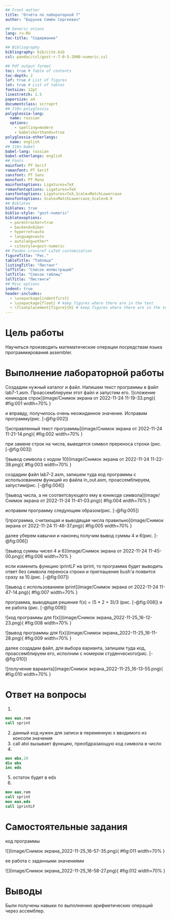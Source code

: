 ```yaml
---
## Front matter
title: "Oтчёта по лабораторной 7"
author: "Борунов Семён Сергеевич"

## Generic otions
lang: ru-RU
toc-title: "Содержание"

## Bibliography
bibliography: bib/cite.bib
csl: pandoc/csl/gost-r-7-0-5-2008-numeric.csl

## Pdf output format
toc: true # Table of contents
toc-depth: 2
lof: true # List of figures
lot: true # List of tables
fontsize: 12pt
linestretch: 1.5
papersize: a4
documentclass: scrreprt
## I18n polyglossia
polyglossia-lang:
  name: russian
  options:
	- spelling=modern
	- babelshorthands=true
polyglossia-otherlangs:
  name: english
## I18n babel
babel-lang: russian
babel-otherlangs: english
## Fonts
mainfont: PT Serif
romanfont: PT Serif
sansfont: PT Sans
monofont: PT Mono
mainfontoptions: Ligatures=TeX
romanfontoptions: Ligatures=TeX
sansfontoptions: Ligatures=TeX,Scale=MatchLowercase
monofontoptions: Scale=MatchLowercase,Scale=0.9
## Biblatex
biblatex: true
biblio-style: "gost-numeric"
biblatexoptions:
  - parentracker=true
  - backend=biber
  - hyperref=auto
  - language=auto
  - autolang=other*
  - citestyle=gost-numeric
## Pandoc-crossref LaTeX customization
figureTitle: "Рис."
tableTitle: "Таблица"
listingTitle: "Листинг"
lofTitle: "Список иллюстраций"
lotTitle: "Список таблиц"
lolTitle: "Листинги"
## Misc options
indent: true
header-includes:
  - \usepackage{indentfirst}
  - \usepackage{float} # keep figures where there are in the text
  - \floatplacement{figure}{H} # keep figures where there are in the text
---
```


# Цель работы
Научиться производить математические операции посредствам языка программирования assembler.

# Выполнение лабораторной работы
Создадим нужный каталог и файл.	
Напишем текст программы в файл lab7-1.asm. Проассемблируем этот файл и запустим его.
![сложение юникодов строк](image/Снимок экрана от 2022-11-24 11-19-33.png){ #fig:001 width=70% }

и вправду, получилось очень неожиданное значение.
Исправим программу(рис. [-@fig:002])

![исправленный текст программы](image/Снимок экрана от 2022-11-24 11-21-14.png){ #fig:002 width=70% }

при замене строк на числа, выведется символ пререноса строки (рис. [-@fig:003])

![вывод символа с кодом 10](image/Снимок экрана от 2022-11-24 11-22-38.png){ #fig:003 width=70% }

создадим файл lab7-2.asm, запишем туда код программы с использованием функций из файла in_out.asm, проассемблируем, запустим(рис. [-@fig:004])

![вывод числа, а не соответсвующего ему в юникоде символа](image/Снимок экрана от 2022-11-24 11-41-03.png){ #fig:004 width=70% }

исправим программу следующим образом(рис. [-@fig:005])

![программа, считающая и выводящая числа правильно](image/Снимок экрана от 2022-11-24 11-46-37.png){ #fig:005 width=70% }


далее уберем кавычки и наконец получим вывод суммы 4 и 6(рис. [-@fig:006])

![вывод суммы чисел 4 и 6](image/Снимок экрана от 2022-11-24 11-45-00.png){ #fig:006 width=70% }

если изменить функцию iprintLF на iprint, то программа будет выводить ответ без символа переноса строки и приглашение bush'а появится сразу за 10.(рис. [-@fig:007])

![вывод с использованием iprint](image/Снимок экрана от 2022-11-24 11-47-14.png){ #fig:007 width=70% }
 
 
 программа, выводящая решение  f(x) = (5 * 2 + 3)/3 (рис. [-@fig:008]) и ее работа (рис. [-@fig:009])

![код программы для f(x)](image/Снимок экрана_2022-11-25_16-12-23.png){ #fig:008 width=70% }

![вывод программы для f(x)](image/Снимок экрана_2022-11-25_16-11-28.png){ #fig:009 width=70% }


далее создадим файл, для выбора варианта, запишем туда код, проассемблируем его, исполним с номером студенческого(рис. [-@fig:010])

![получение варианта](image/Снимок экрана_2022-11-25_16-13-55.png){ #fig:010 width=70% }

# Ответ на вопросы
1. 
```nasm
mov eax,rem
call sprint
```

2. данный код нужен для записи в переменную х вводимого из консоли значения
3. call atoi вызывает функцию, преобдразающую код символа в число
4. 
```nasm
mov ebx,20
div ebx
inc edx
```
5. остаток будет в edx
6. 
```nasm
mov eax,rem
call sprint
mov eax,edx
call iprintLF
```

# Самостоятельные задания

код программы

![](image/Снимок экрана_2022-11-25_16-57-35.png){ #fig:011 width=70% }

ее работа с заданными значениями 

![](image/Снимок экрана_2022-11-25_16-58-27.png){ #fig:012 width=70% }

# Выводы
 Были получены навыки по выполнению арифметических операций через ассемблер.


